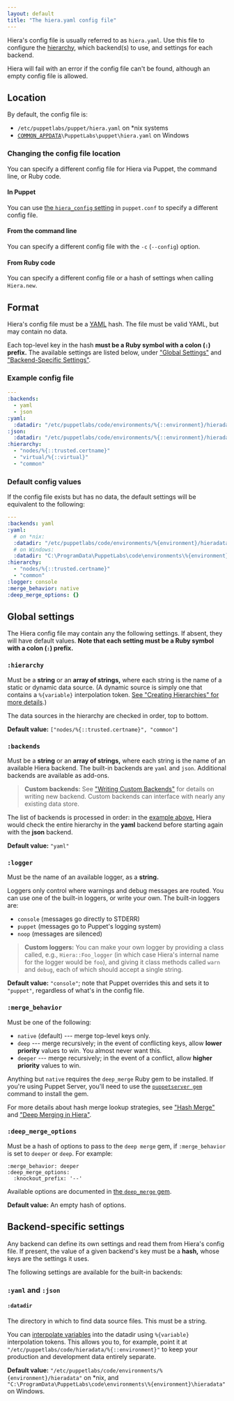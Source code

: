 ```yaml
---
layout: default
title: "The hiera.yaml config file"
---
```


[common_appdata]: /puppet/latest/reference/install_windows.html#the-commonappdata-folder
[yaml]: http://www.yaml.org/YAML_for_ruby.html
[hierarchy]: ./hierarchy.html
[interpolate]: ./variables.html
[custom_backends]: ./custom_backends.html
[puppetserver_gem]: /puppetserver/latest/gems.html#installing-and-removing-gems
[deep_merge_gem_docs]: https://github.com/danielsdeleo/deep_merge/blob/master/README.md

Hiera's config file is usually referred to as `hiera.yaml`. Use this file to configure the [hierarchy][], which backend(s) to use, and settings for each backend.

Hiera will fail with an error if the config file can't be found, although an empty config file is allowed.

## Location


By default, the config file is:

* `/etc/puppetlabs/puppet/hiera.yaml` on \*nix systems
* [`COMMON_APPDATA`][common_appdata]`\PuppetLabs\puppet\hiera.yaml` on Windows

### Changing the config file location

You can specify a different config file for Hiera via Puppet, the command line, or Ruby code.

#### In Puppet

You can use [the `hiera_config` setting](/puppet/latest/reference/configuration.html#hieraconfig) in `puppet.conf` to specify a different config file.

#### From the command line

You can specify a different config file with the `-c` (`--config`) option.

#### From Ruby code

You can specify a different config file or a hash of settings when calling `Hiera.new`.

## Format

Hiera's config file must be a [YAML][] hash. The file must be valid YAML, but may contain no data.

Each top-level key in the hash **must be a Ruby symbol with a colon (`:`) prefix.** The available settings are listed below, under ["Global Settings"](#global-settings) and ["Backend-Specific Settings"](#backend-specific-settings).

### Example config file

[example]: #example-config-file

~~~ yaml
---
:backends:
  - yaml
  - json
:yaml:
  :datadir: "/etc/puppetlabs/code/environments/%{::environment}/hieradata"
:json:
  :datadir: "/etc/puppetlabs/code/environments/%{::environment}/hieradata"
:hierarchy:
  - "nodes/%{::trusted.certname}"
  - "virtual/%{::virtual}"
  - "common"
~~~

### Default config values

If the config file exists but has no data, the default settings will be equivalent to the following:

~~~ yaml
---
:backends: yaml
:yaml:
  # on *nix:
  :datadir: "/etc/puppetlabs/code/environments/%{environment}/hieradata"
  # on Windows:
  :datadir: "C:\ProgramData\PuppetLabs\code\environments\%{environment}\hieradata"
:hierarchy:
  - "nodes/%{::trusted.certname}"
  - "common"
:logger: console
:merge_behavior: native
:deep_merge_options: {}
~~~

## Global settings


The Hiera config file may contain any the following settings. If absent, they will have default values. **Note that each setting must be a Ruby symbol with a colon (`:`) prefix.**

### `:hierarchy`

Must be a **string** or an **array of strings,** where each string is the name of a static or dynamic data source. (A dynamic source is simply one that contains a `%{variable}` interpolation token. [See "Creating Hierarchies" for more details][hierarchy].)

The data sources in the hierarchy are checked in order, top to bottom.

**Default value:** `["nodes/%{::trusted.certname}", "common"]`

### `:backends`

Must be a **string** or an **array of strings,** where each string is the name of an available Hiera backend. The built-in backends are `yaml` and `json`. Additional backends are available as add-ons.

> **Custom backends:** See ["Writing Custom Backends"][custom_backends] for details on writing new backend. Custom backends can interface with nearly any existing data store.

The list of backends is processed in order: in the [example above][example], Hiera would check the entire hierarchy in the **yaml** backend before starting again with the **json** backend.

**Default value:** `"yaml"`

### `:logger`

Must be the name of an available logger, as a **string.**

Loggers only control where warnings and debug messages are routed. You can use one of the built-in loggers, or write your own. The built-in loggers are:

* `console` (messages go directly to STDERR)
* `puppet` (messages go to Puppet's logging system)
* `noop` (messages are silenced)

> **Custom loggers:** You can make your own logger by providing a class called, e.g., `Hiera::Foo_logger` (in which case Hiera's internal name for the logger would be `foo`), and giving it class methods called `warn` and `debug`, each of which should accept a single string.

**Default value:** `"console"`; note that Puppet overrides this and sets it to `"puppet"`, regardless of what's in the config file.

### `:merge_behavior`

Must be one of the following:

* `native` (default) --- merge top-level keys only.
* `deep` --- merge recursively; in the event of conflicting keys, allow **lower priority** values to win. You almost never want this.
* `deeper` --- merge recursively; in the event of a conflict, allow **higher priority** values to win.

Anything but `native` requires the `deep_merge` Ruby gem to be installed. If you're using Puppet Server, you'll need to use the [`puppetserver gem`][puppetserver_gem] command to install the gem.

For more details about hash merge lookup strategies, see ["Hash Merge"](./lookup_types.html#hash-merge) and ["Deep Merging in Hiera"](./lookup_types.html#deep-merging-in-hiera).

### `:deep_merge_options`

Must be a hash of options to pass to the `deep merge` gem, if `:merge_behavior` is set to `deeper` or `deep`. For example:

    :merge_behavior: deeper
    :deep_merge_options:
      :knockout_prefix: '--'

Available options are documented in [the `deep_merge` gem][deep_merge_gem_docs].

**Default value:** An empty hash of options.

## Backend-specific settings


Any backend can define its own settings and read them from Hiera's config file. If present, the value of a given backend's key must be a **hash,** whose keys are the settings it uses.

The following settings are available for the built-in backends:

### `:yaml` and `:json`

#### `:datadir`

The directory in which to find data source files. This must be a string.

You can [interpolate variables][interpolate] into the datadir using `%{variable}` interpolation tokens. This allows you to, for example, point it at `"/etc/puppetlabs/code/hieradata/%{::environment}"` to keep your production and development data entirely separate.

**Default value:** `"/etc/puppetlabs/code/environments/%{environment}/hieradata"` on \*nix, and `"C:\ProgramData\PuppetLabs\code\environments\%{environment}\hieradata"` on Windows.

